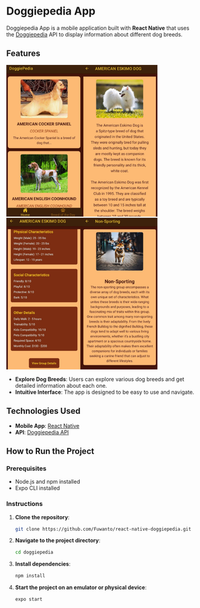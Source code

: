 # Doggiepedia App

Doggiepedia App is a mobile application built with **React Native** that uses the [Doggiepedia](https://api.doggiepedia.org/) API to display information about different dog breeds.

## Features

<img src="doggiepedia/screenshoots/home.jpeg" alt="App screenshot" width="200"/><img src="doggiepedia/screenshoots/breed-details-1.jpeg" alt="App screenshot" width="200"/><img src="doggiepedia/screenshoots/breed-details.jpeg" alt="App screenshot" width="200"/><img src="doggiepedia/screenshoots/group-details.jpeg" alt="App screenshot" width="200"/>

- **Explore Dog Breeds**: Users can explore various dog breeds and get detailed information about each one.
- **Intuitive Interface**: The app is designed to be easy to use and navigate.

## Technologies Used

- **Mobile App**: [React Native](https://reactnative.dev/)
- **API**: [Doggiepedia API](https://api.doggiepedia.org/)

## How to Run the Project

### Prerequisites

- Node.js and npm installed
- Expo CLI installed

### Instructions

1. **Clone the repository**:
   ```bash
   git clone https://github.com/Fuwanto/react-native-doggiepedia.git
   ```
2. **Navigate to the project directory**:
   ```bash
   cd doggiepedia
   ```
3. **Install dependencies**:
   ```bash
   npm install
   ```
4. **Start the project on an emulator or physical device**:
   ```bash
   expo start
   ```